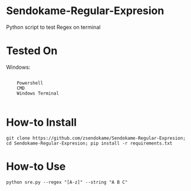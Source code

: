 # Sendokame-Regular-Expresion
Python script to test Regex on terminal

# Tested On

Windows:
<pre>
<code>
    Powershell
    CMD
    Windows Terminal
</code>
</pre>
    
# How-to Install
`git clone https://github.com/zsendokame/Sendokame-Regular-Expresion; cd Sendokame-Regular-Expresion; pip install -r requirements.txt`

# How-to Use
`python sre.py --regex "[A-z]" --string "A B C"`
